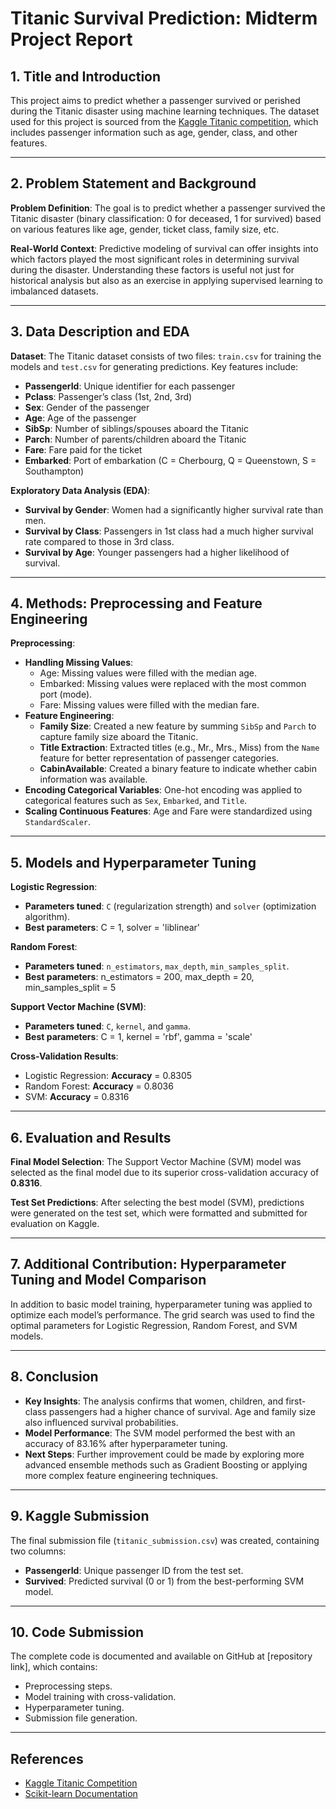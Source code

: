 # **Titanic Survival Prediction: Midterm Project Report**

## **1. Title and Introduction**
This project aims to predict whether a passenger survived or perished during the Titanic disaster using machine learning techniques. The dataset used for this project is sourced from the [Kaggle Titanic competition](https://www.kaggle.com/c/titanic), which includes passenger information such as age, gender, class, and other features.

---

## **2. Problem Statement and Background**

**Problem Definition**: 
The goal is to predict whether a passenger survived the Titanic disaster (binary classification: 0 for deceased, 1 for survived) based on various features like age, gender, ticket class, family size, etc.

**Real-World Context**: 
Predictive modeling of survival can offer insights into which factors played the most significant roles in determining survival during the disaster. Understanding these factors is useful not just for historical analysis but also as an exercise in applying supervised learning to imbalanced datasets.

---

## **3. Data Description and EDA**

**Dataset**: 
The Titanic dataset consists of two files: `train.csv` for training the models and `test.csv` for generating predictions. Key features include:
- **PassengerId**: Unique identifier for each passenger
- **Pclass**: Passenger’s class (1st, 2nd, 3rd)
- **Sex**: Gender of the passenger
- **Age**: Age of the passenger
- **SibSp**: Number of siblings/spouses aboard the Titanic
- **Parch**: Number of parents/children aboard the Titanic
- **Fare**: Fare paid for the ticket
- **Embarked**: Port of embarkation (C = Cherbourg, Q = Queenstown, S = Southampton)

**Exploratory Data Analysis (EDA)**:
- **Survival by Gender**: Women had a significantly higher survival rate than men.
- **Survival by Class**: Passengers in 1st class had a much higher survival rate compared to those in 3rd class.
- **Survival by Age**: Younger passengers had a higher likelihood of survival.

---

## **4. Methods: Preprocessing and Feature Engineering**

**Preprocessing**:
- **Handling Missing Values**: 
  - Age: Missing values were filled with the median age.
  - Embarked: Missing values were replaced with the most common port (mode).
  - Fare: Missing values were filled with the median fare.
- **Feature Engineering**:
  - **Family Size**: Created a new feature by summing `SibSp` and `Parch` to capture family size aboard the Titanic.
  - **Title Extraction**: Extracted titles (e.g., Mr., Mrs., Miss) from the `Name` feature for better representation of passenger categories.
  - **CabinAvailable**: Created a binary feature to indicate whether cabin information was available.
- **Encoding Categorical Variables**: One-hot encoding was applied to categorical features such as `Sex`, `Embarked`, and `Title`.
- **Scaling Continuous Features**: Age and Fare were standardized using `StandardScaler`.

---

## **5. Models and Hyperparameter Tuning**

**Logistic Regression**:
- **Parameters tuned**: `C` (regularization strength) and `solver` (optimization algorithm).
- **Best parameters**: C = 1, solver = 'liblinear'

**Random Forest**:
- **Parameters tuned**: `n_estimators`, `max_depth`, `min_samples_split`.
- **Best parameters**: n_estimators = 200, max_depth = 20, min_samples_split = 5

**Support Vector Machine (SVM)**:
- **Parameters tuned**: `C`, `kernel`, and `gamma`.
- **Best parameters**: C = 1, kernel = 'rbf', gamma = 'scale'

**Cross-Validation Results**:
- Logistic Regression: **Accuracy** = 0.8305
- Random Forest: **Accuracy** = 0.8036
- SVM: **Accuracy** = 0.8316

---

## **6. Evaluation and Results**

**Final Model Selection**: 
The Support Vector Machine (SVM) model was selected as the final model due to its superior cross-validation accuracy of **0.8316**.

**Test Set Predictions**: 
After selecting the best model (SVM), predictions were generated on the test set, which were formatted and submitted for evaluation on Kaggle.

---

## **7. Additional Contribution: Hyperparameter Tuning and Model Comparison**

In addition to basic model training, hyperparameter tuning was applied to optimize each model’s performance. The grid search was used to find the optimal parameters for Logistic Regression, Random Forest, and SVM models.

---

## **8. Conclusion**

- **Key Insights**: The analysis confirms that women, children, and first-class passengers had a higher chance of survival. Age and family size also influenced survival probabilities.
- **Model Performance**: The SVM model performed the best with an accuracy of 83.16% after hyperparameter tuning.
- **Next Steps**: Further improvement could be made by exploring more advanced ensemble methods such as Gradient Boosting or applying more complex feature engineering techniques.

---

## **9. Kaggle Submission**

The final submission file (`titanic_submission.csv`) was created, containing two columns:
- **PassengerId**: Unique passenger ID from the test set.
- **Survived**: Predicted survival (0 or 1) from the best-performing SVM model.

---

## **10. Code Submission**

The complete code is documented and available on GitHub at [repository link], which contains:
- Preprocessing steps.
- Model training with cross-validation.
- Hyperparameter tuning.
- Submission file generation.

---

## **References**
- [Kaggle Titanic Competition](https://www.kaggle.com/c/titanic)
- [Scikit-learn Documentation](https://scikit-learn.org/stable/)
